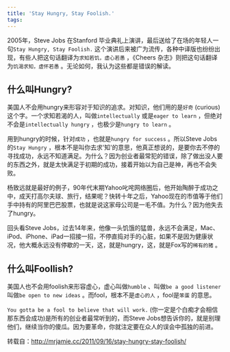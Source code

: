 ```yaml
---
title: 'Stay Hungry, Stay Foolish.'
tags:
---
```

2005年，Steve Jobs 在Stanford 毕业典礼上演讲，最后送给了在场的年轻人一句`Stay Hungry, Stay Foolish.` 这个演讲后来被广为流传，各种中译版也纷纷出现，有些人把这句话翻译为`求知若饥，虚心若愚` ，《Cheers 杂志》则把这句话翻译为`饥渴求知，虚怀若愚` 。无论如何，我认为这些都是错误的解读。

<!--more-->

## 什么叫Hungry?

美国人不会用hungry来形容对于知识的追求。对知识，他们用的是`好奇` (curious)这个字。一个求知若渴的人，叫做`intellectually` 或是`eager to learn` ，但绝对不会是`intellectually hungry` ，也极少是`hungry to learn` 。

用到hungry的时候，针对`成功` ，也就是`hungry for success` 。所以Steve Jobs的`Stay Hungry` ，根本不是叫你去求'知'的意思，他真正想说的，是要你去不停的寻找成功，永远不知道满足。为什么？因为创业者最常犯的错误，除了做出没人要的东西之外，就是太快满足于初期的成功，接着开始以为自己是神，再也不会失败。

杨致远就是最好的例子，90年代末期Yahoo叱咤网络圈后，他开始陶醉于成功之中，成天打高尔夫球、旅行，结果呢？快转十年之后，Yahoo现在的市值等于他们手中持有的阿里巴巴股票，也就是说这家母公司是一毛不值。为什么？因为他失去了hungry。

回头看Steve Jobs，过去14年来，他像一头饥饿的猛兽，永远不会满足，Mac、iPod、iPhone、iPad一招接一招，不停直捣对手的心脏，如果不是因为健康状况，他大概永远没有停歇的一天，这，就是hungry，这，就是Fox写的`稀有的猪` 。

## 什么叫Foollish?

美国人也不会用foolish来形容虚心，虚心叫做`humble` 、叫做`be a good listener` 叫做`be open to new ideas` 。而fool，根本不是`虚心的人` ，fool是`笨蛋` 的意思。

`You gotta be a fool to believe that will work.` (你一定是个白痴才会相信那东西会成功)是所有的创业者最常听到的，而Steve Jobs想告诉你的，就是别理他们，继续当你的傻瓜。因为要革命，你就注定要在众人的误会中孤独的前进。

转载自：http://mrjamie.cc/2011/09/16/stay-hungry-stay-foolish/